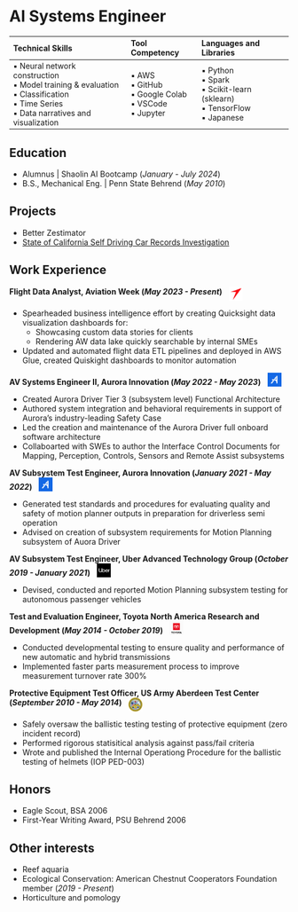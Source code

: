 # AI Systems Engineer

| **Technical Skills** | **Tool Competency** | **Languages and Libraries** |
|:---------------------|:---------------------|:----------------------------|
| ▪ Neural network construction <br> ▪ Model training & evaluation <br> ▪ Classification <br> ▪ Time Series <br> ▪ Data narratives and visualization |▪ AWS <br> ▪ GitHub <br> ▪ Google Colab <br> ▪ VSCode <br> ▪ Jupyter | ▪ Python <br> ▪ Spark <br> ▪ Scikit-learn (sklearn) <br> ▪ TensorFlow <br> ▪ Japanese |


## Education
- Alumnus  |  Shaolin AI Bootcamp (_January - July 2024_)
- B.S., Mechanical Eng.  |  Penn State Behrend (_May 2010_)


## Projects
- Better Zestimator
- [State of California Self Driving Car Records Investigation](https://github.com/Kyle-Markwardt/self-driving-vehicles)


## Work Experience 
**Flight Data Analyst, Aviation Week (_May 2023 - Present_)** &nbsp; <img src="/assets/img/AWIN-logo.png" alt="Aviation Week Logo" height="25" style="vertical-align: top;">
- Spearheaded business intelligence effort by creating Quicksight data visualization dashboards for:
  - Showcasing custom data stories for clients
  - Rendering AW data lake quickly searchable by internal SMEs
- Updated and automated flight data ETL pipelines and deployed in AWS Glue, created Quiskight dashboards to monitor automation

**AV Systems Engineer II, Aurora Innovation (_May 2022 - May 2023_)** &nbsp; <img src="/assets/img/Aurora-logo.png" alt="Aurora Logo" height="25" style="vertical-align: bottom;">
- Created Aurora Driver Tier 3 (subsystem level) Functional Architecture
- Authored system integration and behavioral requirements in support of Aurora’s industry-leading Safety Case
- Led the creation and maintenance of the Aurora Driver full onboard software architecture
- Collaboarted with SWEs to author the Interface Control Documents for Mapping, Perception, Controls, Sensors and Remote Assist subsystems

**AV Subsystem Test Engineer, Aurora Innovation (_January 2021 - May 2022_)** &nbsp; <img src="/assets/img/Aurora-logo.png" alt="Aurora Logo" height="25" style="vertical-align: bottom;">
- Generated test standards and procedures for evaluating quality and safety of motion planner outputs in preparation for driverless semi operation
- Advised on creation of subsystem requirements for Motion Planning subsystem of Auora Driver

**AV Subsystem Test Engineer, Uber Advanced Technology Group (_October 2019 - January 2021_)** &nbsp; <img src="/assets/img/Uber-logo.jpg" alt="UBER Logo" height="25" style="vertical-align: bottom;">
- Devised, conducted and reported Motion Planning subsystem testing for autonomous passenger vehicles

**Test and Evaluation Engineer, Toyota North America Research and Development (_May 2014 - October 2019_)** &nbsp; <img src="/assets/img/toyota-logo.png" alt="TMNA Logo" height="25" style="vertical-align: bottom;">
- Conducted developmental testing to ensure quality and performance of new automatic and hybrid transmissions
- Implemented faster parts measurement process to improve measurement turnover rate 300%

**Protective Equipment Test Officer, US Army Aberdeen Test Center (_September 2010 - May 2014_)** &nbsp; <img src="/assets/img/Dept_Army_logo.png" alt="Dept of Army Logo" height="25" style="vertical-align: top;"> 
- Safely oversaw the ballistic testing testing of protective equipment (zero incident record)
- Performed rigorous statisitical analysis against pass/fail criteria
- Wrote and published the Internal Operationg Procedure for the ballistic testing of helmets (IOP PED-003)

## Honors
- Eagle Scout, BSA 2006
- First-Year Writing Award, PSU Behrend 2006

## Other interests
- Reef aquaria
- Ecological Conservation: American Chestnut Cooperators Foundation member (_2019 - Present_)
- Horticulture and pomology

